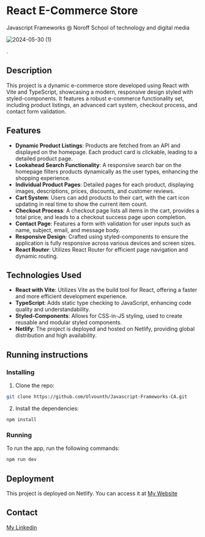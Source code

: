 <h1>React E-Commerce Store</h1>
<p>Javascript Frameworks @ Noroff School of technology and digital media</p>

![2024-05-30 (1)](https://github.com/Ulvounth/Javascript-Frameworks-CA/assets/98667510/c6cab451-3edd-4315-a56c-b187f13ae95f)




.

## Description

This project is a dynamic e-commerce store developed using React with Vite and TypeScript, showcasing a modern, responsive design styled with styled-components. It features a robust e-commerce functionality set, including product listings, an advanced cart system, checkout process, and contact form validation.

## Features

- **Dynamic Product Listings**: Products are fetched from an API and displayed on the homepage. Each product card is clickable, leading to a detailed product page.
- **Lookahead Search Functionality**: A responsive search bar on the homepage filters products dynamically as the user types, enhancing the shopping experience.
- **Individual Product Pages**: Detailed pages for each product, displaying images, descriptions, prices, discounts, and customer reviews.
- **Cart System**: Users can add products to their cart, with the cart icon updating in real time to show the current item count.
- **Checkout Process**: A checkout page lists all items in the cart, provides a total price, and leads to a checkout success page upon completion.
- **Contact Page**: Features a form with validation for user inputs such as name, subject, email, and message body.
- **Responsive Design**: Crafted using styled-components to ensure the application is fully responsive across various devices and screen sizes.
- **React Router**: Utilizes React Router for efficient page navigation and dynamic routing.

## Technologies Used

- **React with Vite**: Utilizes Vite as the build tool for React, offering a faster and more efficient development experience.
- **TypeScript**: Adds static type checking to JavaScript, enhancing code quality and understandability.
- **Styled-Components**: Allows for CSS-in-JS styling, used to create reusable and modular styled components.
- **Netlify**: The project is deployed and hosted on Netlify, providing global distribution and high availability.



## Running instructions

### Installing

1. Clone the repo:

```bash
git clone https://github.com/Ulvounth/Javascript-Frameworks-CA.git
```

2. Install the dependencies:

```
npm install
```

### Running

To run the app, run the following commands:

```bash
npm run dev
```

## Deployment

This project is deployed on Netlify. You can access it at [My Website](https://infnity-goods.netlify.app/)

## Contact

[My Linkedin](https://www.linkedin.com/in/andreas-ulvund-98066376/)

